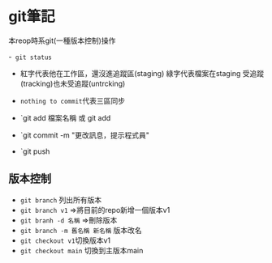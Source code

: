 # git筆記
本reop時系git(一種版本控制)操作

 -` git status`

 -  紅字代表他在工作區，還沒進追蹤區(staging)
 綠字代表檔案在staging 受追蹤(tracking)也未受追蹤(untrcking)
 - ` nothing to commit `代表三區同步 

 - `git add 檔案名稱 或 git add

 - `git commit -m "更改訊息，提示程式員"
 
 - `git push

## 版本控制

 - `git branch` 列出所有版本
 - `git branch v1`  =>將目前的repo新增一個版本v1
 - `git branh -d 名稱` =>刪除版本
 - `git branch -m 舊名稱 新名稱` 版本改名
 - `git checkout v1`切換版本v1
 - `git checkout main` 切換到主版本main


